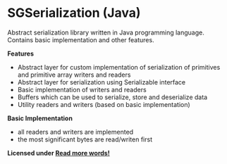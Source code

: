 # SGSerialization (Java)

Abstract serialization library written in Java programming language. Contains basic implementation and other features.

**Features**
- Abstract layer for custom implementation of serialization of primitives and primitive array writers and readers
- Abstract layer for serialization using Serializable interface
- Basic implementation of writers and readers
- Buffers which can be used to serialize, store and deserialize data
- Utility readers and writers (based on basic implementation)

**Basic Implementation**
- all readers and writers are implemented
- the most significant bytes are read/writen first

**Licensed under [Read more words!](LICENSE.md)**